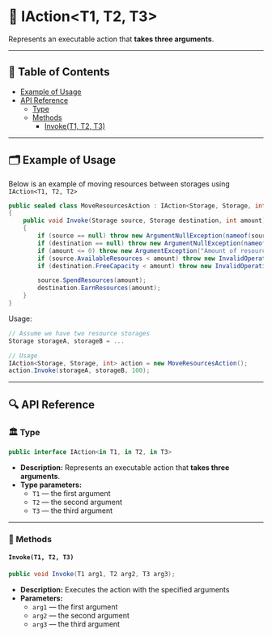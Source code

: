 # 🧩 IAction&lt;T1, T2, T3&gt;

Represents an executable action that <b>takes three arguments</b>.

---

## 📑 Table of Contents

- [Example of Usage](#-example-of-usage)
- [API Reference](#-api-reference)
    - [Type](#-type)
    - [Methods](#-methods)
        - [Invoke(T1, T2, T3)](#invoket1-t2-t3)

---

## 🗂 Example of Usage

Below is an example of moving resources between storages using `IAction<T1, T2, T2>`

```csharp
public sealed class MoveResourcesAction : IAction<Storage, Storage, int>
{
    public void Invoke(Storage source, Storage destination, int amount)
    {
        if (source == null) throw new ArgumentNullException(nameof(source));
        if (destination == null) throw new ArgumentNullException(nameof(destination));
        if (amount <= 0) throw new ArgumentException("Amount of resources must be greater than zero.", nameof(amount));
        if (source.AvailableResources < amount) throw new InvalidOperationException("Source does not have enough resources.");
        if (destination.FreeCapacity < amount) throw new InvalidOperationException("Destination does not have enough free capacity.");

        source.SpendResources(amount);
        destination.EarnResources(amount);
    }
}

```

Usage:

```csharp
// Assume we have two resource storages
Storage storageA, storageB = ...

// Usage
IAction<Storage, Storage, int> action = new MoveResourcesAction();
action.Invoke(storageA, storageB, 100);
```

---

## 🔍 API Reference

### 🏛️ Type <div id="-type"></div>

```csharp
public interface IAction<in T1, in T2, in T3>
```

- **Description:** Represents an executable action that <b>takes three arguments</b>.
- **Type parameters:**
    - `T1` — the first argument
    - `T2` — the second argument
    - `T3` — the third argument

---

### 🏹 Methods

#### `Invoke(T1, T2, T3)`

```csharp
public void Invoke(T1 arg1, T2 arg2, T3 arg3);
```

- **Description:** Executes the action with the specified arguments
- **Parameters:**
    - `arg1` — the first argument
    - `arg2` — the second argument
    - `arg3` — the third argument